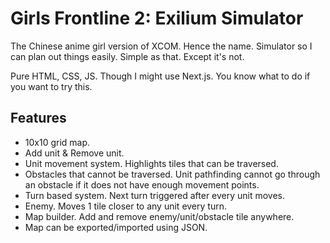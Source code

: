 # Girls Frontline 2: Exilium Simulator
The Chinese anime girl version of XCOM. Hence the name. Simulator so I can plan out things easily. Simple as that. Except it's not.

Pure HTML, CSS, JS. Though I might use Next.js. You know what to do if you want to try this.

## Features
- 10x10 grid map.
- Add unit & Remove unit.
- Unit movement system. Highlights tiles that can be traversed.
- Obstacles that cannot be traversed. Unit pathfinding cannot go through an obstacle if it does not have enough movement points.
- Turn based system. Next turn triggered after every unit moves.
- Enemy. Moves 1 tile closer to any unit every turn. 
- Map builder. Add and remove enemy/unit/obstacle tile anywhere.
- Map can be exported/imported using JSON.